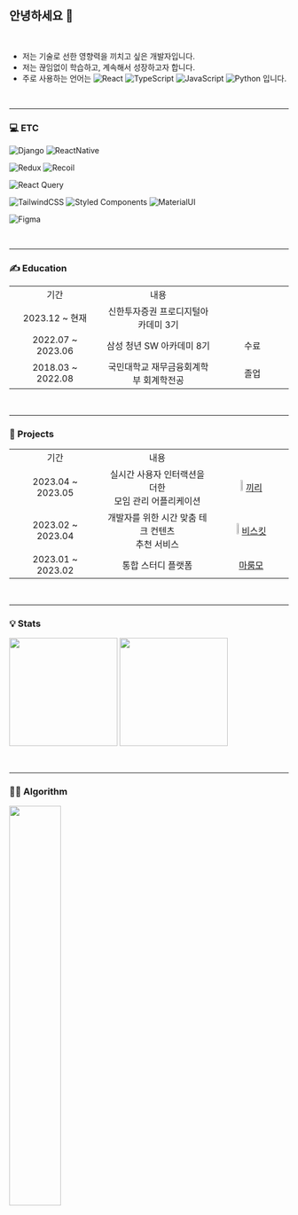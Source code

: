## 안녕하세요 👋

<br>

- 저는 기술로 선한 영향력을 끼치고 싶은 개발자입니다.
- 저는 끊임없이 학습하고, 계속해서 성장하고자 합니다.
- 주로 사용하는 언어는 ![React](https://img.shields.io/badge/react-61DAFB.svg?style=for-the-badge&logo=react&logoColor=black) ![TypeScript](https://img.shields.io/badge/typescript-3178C6.svg?style=for-the-badge&logo=typescript&logoColor=black) ![JavaScript](https://img.shields.io/badge/javascript-F7DF1E.svg?style=for-the-badge&logo=javascript&logoColor=black) ![Python](https://img.shields.io/badge/python-3670A0?style=for-the-badge&logo=python&logoColor=ffdd54) 입니다.

<br>
<hr>

### 💻 ETC

![Django](https://img.shields.io/badge/django-%23092E20.svg?style=for-the-badge&logo=django&logoColor=white) ![ReactNative](https://img.shields.io/badge/react_native-61DAFB?style=for-the-badge&logo=react&logoColor=black)

![Redux](https://img.shields.io/badge/-Redux-764ABC?style=for-the-badge&logo=Redux&logoColor=white) ![Recoil](https://img.shields.io/badge/recoil-3578E5?style=for-the-badge&logo=recoil&logoColor=ffdd54)

![React Query](https://img.shields.io/badge/-React%20Query-FF4154?style=for-the-badge&logo=react%20query&logoColor=white)

![TailwindCSS](https://img.shields.io/badge/tailwindcss-06B6D4?style=for-the-badge&logo=tailwind-css&logoColor=white) ![Styled Components](https://img.shields.io/badge/styled--components-DB7093?style=for-the-badge&logo=styled-components&logoColor=white) ![MaterialUI](https://img.shields.io/badge/Material--UI-0081CB?style=for-the-badge&logo=material-ui&logoColor=white)

![Figma](https://img.shields.io/badge/Figma-F24E1E?style=for-the-badge&logo=figma&logoColor=white)

<br>
<hr>

### ✍ Education

<table>
  <tr>
    <td align="center" width="300">기간</th>
    <td align="center" width="500">내용</th>
    <td align="center" width="300"></th>
  </tr>
  <tr>
    <td align="center">2023.12 ~ 현재</td>
    <td align="center">신한투자증권 프로디지털아카데미 3기</td>
    <td align="center"></td>
  </tr>
  <tr>
    <td align="center">2022.07 ~ 2023.06</td>
    <td align="center">삼성 청년 SW 아카데미 8기</td>
    <td align="center">수료</td>
  </tr>	
  <tr>
    <td align="center">2018.03 ~ 2022.08</td>
    <td align="center">국민대학교 재무금융회계학부 회계학전공</td>
    <td align="center">졸업</td>
  </tr>
</table>

<br>
<hr>

### 🚀 Projects

<table>
  <tr>
    <td align="center" width="300">기간</th>
    <td align="center" width="500">내용</th>
    <td align="center" width="300"></th>
  </tr>
  <tr>
    <td align="center">2023.04 ~ 2023.05</td>
    <td align="center">실시간 사용자 인터랙션을 더한 <br> 모임 관리 어플리케이션</td>
    <td align="center">
      <img src="https://avatars.githubusercontent.com/u/134198603?s=200&v=4" width="5%" />
      <a href="https://github.com/lets-kkiri">끼리</a>
    </td>
  </tr>
  <tr>
    <td align="center">2023.02 ~ 2023.04</td>
    <td align="center">개발자를 위한 시간 맞춤 테크 컨텐츠 <br> 추천 서비스</td>
    <td align="center">
      <img src="https://avatars.githubusercontent.com/u/130298944?s=200&v=4" width="5%" />
      <a href="https://github.com/biscuit-today">비스킷</a>
    </td>
  </tr>	
  <tr>
    <td align="center">2023.01 ~ 2023.02</td>
    <td align="center">통합 스터디 플랫폼</td>
    <td align="center">
      <a href="https://github.com/yjp8842/Maroommo">마룸모</a>
    </td>
  </tr>
</table>

<br>
<hr>

### 💡 Stats

<img src="https://github-readme-stats.vercel.app/api/top-langs/?username=yjp8842&layout=compact&theme=dark" height="195px" /> <img src="https://github-readme-stats.vercel.app/api?username=yjp8842&show_icons=true&theme=radical" height="195px" />

<br>
<hr>

### 👩‍💻 Algorithm

<img align='left' width='43%' src="https://mazassumnida.wtf/api/generate_badge?boj=yjp8842">
